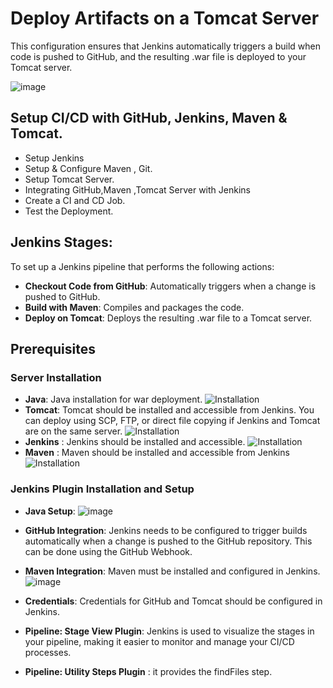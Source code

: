# Deploy Artifacts on a Tomcat Server
This configuration ensures that Jenkins automatically triggers a build when code is pushed to GitHub, and the resulting .war file is deployed to your Tomcat server.

![image](https://github.com/user-attachments/assets/48fd45af-2bdc-4aac-a0a2-2ffa6ebf7b59)

## Setup CI/CD with GitHub, Jenkins, Maven & Tomcat.
- Setup Jenkins
- Setup & Configure Maven , Git.
- Setup Tomcat Server.
- Integrating GitHub,Maven ,Tomcat Server with Jenkins
- Create a CI and CD Job.
- Test the Deployment.

## Jenkins Stages:
To set up a Jenkins pipeline that performs the following actions:
- **Checkout Code from GitHub**: Automatically triggers when a change is pushed to GitHub.
- **Build with Maven**: Compiles and packages the code.
- **Deploy on Tomcat**: Deploys the resulting .war file to a Tomcat server.

## Prerequisites

### Server Installation
- **Java**: Java installation for war deployment. ![Installation](https://github.com/manishktomar/bash-scripts)
- **Tomcat**: Tomcat should be installed and accessible from Jenkins. You can deploy using SCP, FTP, or direct file copying if Jenkins and Tomcat are on the same server. ![Installation](https://github.com/manishktomar/bash-scripts)
- **Jenkins** : Jenkins should be installed and accessible. ![Installation](https://github.com/manishktomar/bash-scripts)
- **Maven** : Maven should be installed and accessible from Jenkins ![Installation](https://github.com/manishktomar/bash-scripts)

### Jenkins Plugin Installation and Setup
- **Java Setup**: 
![image](https://github.com/user-attachments/assets/9bda1c58-ef34-4442-a4b3-92596e846d4c)

- **GitHub Integration**: Jenkins needs to be configured to trigger builds automatically when a change is pushed to the GitHub repository. This can be done using the GitHub Webhook.
- **Maven Integration**: Maven must be installed and configured in Jenkins.
  ![image](https://github.com/user-attachments/assets/fa6666fc-da5c-44b8-b9ef-d832035ec21b)

- **Credentials**: Credentials for GitHub and Tomcat should be configured in Jenkins.
- **Pipeline: Stage View Plugin**: Jenkins is used to visualize the stages in your pipeline, making it easier to monitor and manage your CI/CD processes.
- **Pipeline: Utility Steps Plugin** : it provides the findFiles step.

